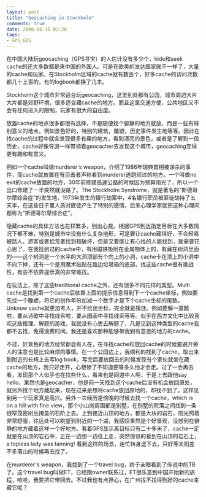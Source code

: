 ```yaml
---
layout: post
title: "Geocaching in Stockholm"
comments: true
date: 2006-06-15 02:28
tags:
- GPS_GIS
---
```

在中国大陆玩geocaching（GPS寻宝）的人估计没有多少个，hide和seek cache的还大多数都是来中国的外国人。可是在欧美的发达国家就不一样了，大量的cache和玩家。在Stockholm区域的cache就有数百个，好多cache的访问次数都几十上百的，有的logbook都换了几本。 

Stockholm这个城市非常适合玩geocaching，这里到处都有公园，城市周边大片大片都是郊野环境，很多适合藏cache的地方。而且这里交通方便，公共地区又不会有任何进入的限制，玩家有很大的自由度。

放置cache的地点很多都很有选择，不是随便找个僻静的地方就放，而是一些有特别意义的地点，例如景色好的，特别的建筑，雕塑，历史事件发生地等等。因此在找cache的过程中就会发现很多有趣的地方，看到漂亮的景色，或者是了解到一段历史，cache好像导游一样带领着geocacher去发现这个城市，geocaching变得更有趣和有意义。

例如一个cache叫做murderer's weapon，介绍了1986年瑞典首相被谋杀的事件，而cache就放置在有目击者声称看到murderer逃跑经过的地方。一个叫做no exit的cache放置的地方，30年前修建高速公路的时候因为预算用光了，所以一个出口修建了一半突然就没路了。The Stockholm Syndrome，就是著名的“斯德哥尔摩综合症”的发生地，1973年发生的银行劫案中，4名银行职员被匪徒劫持了五天半，在这些日子里人质对匪徒产生了特别的感情，后来心理学家就把这种心理问题称为“斯德哥尔摩综合症”。

隐藏cache的具体方法也花样繁多，别出心裁。根据GPS到达指定目标在大多数情况下都不难，特别是城市中没有什么复杂地形，可是要让cache藏得好，不会轻易被路人、游客或者拾荒者找到和破坏，但是又要能让有心找的人能找到，就需要花心思了。在我找到过的cache中，有用磁铁吸附在金属物体上的，有藏在树洞里面的——这个树洞是一个水平的大洞顶部有个向上的小洞，cache卡在顶上的小洞中不向下掉，还有一个是用魔术贴贴在路边垃圾箱的底部。找这些cache很有挑战性，有些不依靠提示真的非常难找。

在玩法上，除了这些traditional cache之外，还有很多不同花样的类型。Multi cache是找到第一个cache后依靠上面的提示信息得到下一个cache坐标，例如要先找一个雕塑，将它的创作年份加减一个数字才是下个cache坐标的尾数。Unknow cache就更加考人，并不给出坐标，完全就是猜谜。例如要解一道题啦，要从诗歌中寻找线索啦，要从图画中寻找线索等等。似乎在西方文化中比较喜欢这些推理、解题的游戏，我就没有心思去解题了，凡是见到这种类型的cache我都不去找，免得浪费时间。我还是喜欢那种能够带我到有意思的地方的cache。

不过，好景色的地方经常都会有人在，在寻找cache和放回cache的时候要避开旁人的注意也是比较麻烦的事情。在一个公园边上，我顺利的找到了cache，取出来到附近的长椅上去写log book，写完后要放回去的时候发现有个家伙就坐在藏cache的地方，我只好走开，心想惨了不知道要等多久他才会走。过了一会再去看，发现那个人似乎也在找些什么，看来也是同道中人啊，于是上去跟他say hello，果然也是geocacher，他是前一天找到这个cache后没有机会放回原处，就另外找个地方藏起来，现在过来是想将cache放回原地的，却找不到了。这样见到另一个玩家真是高兴。另外一次经历是傍晚的时候去找一个cache，which is on a hill with fine view，那个小山岗周围都是别墅，在别墅的院落之间找到一条很窄茂密树丛掩盖的石阶上去。上到接近山顶的地方，都是大块的岩石，阳光照着非常舒服，往远处可以眺望到附近的一个湖，我感叹果然是个好景观，没想到在僻静的地方藏着这样一个好地方。看着GPS显示离目标只有二十多米了，cache一定就是在山顶的岩石中，正在一边想一边往上走，突然惊讶的看到在山顶的岩石上，a topless lady was tanning! 看到这样的场景，连忙转身退下去，只好等太阳差不多落山的时候再去找了。

在murderer's weapon，我找到了一个travel bug，终于亲眼看到了传说中的TB了。这个travel bug叫做ET，已经跟owner联系过，ET很乐意到中国开始新的旅程，哈哈，我要把它带回去。不过我也有点担心，在广州找不找得到好的cache来藏它呢？

